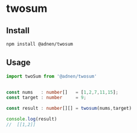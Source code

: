 # twosum
## Install

```bash
npm install @adnen/twosum
```

## Usage

```typescript
import twoSum from '@adnen/twosum'


const nums   : number[]   = [1,2,7,11,15];
const target : number     = 9;

const result : number[][] = twosum(nums,target)

console.log(result)
//  [[1,2]]

```
